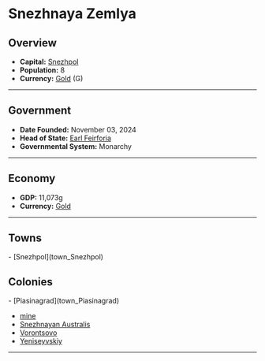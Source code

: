 <!--UNDEDITED FILE, remove this entire line if this file has been edited!-->
# <!--NAME-->Snezhnaya Zemlya<!--NAME-->

## Overview

- **Capital:** <!--CAPITAL_LINK-->[Snezhpol](Snezhpol_town)<!--CAPITAL_LINK-->
- **Population:** <!--POPULATION-->8<!--POPULATION-->
- **Currency:** <!--CURRENCY_LINK-->[Gold](Gold_currency)<!--CURRENCY_LINK--> (<!--CURRENCY_ABV-->G<!--CURRENCY_ABV-->)

---

## Government

- **Date Founded:** <!--FOUNDED-->November 03, 2024<!--FOUNDED-->
- **Head of State:** <!--LEADER_TITLE_LINK-->[Earl Feirforia](Feirforia_user)<!--LEADER_TITLE_LINK-->
- **Governmental System:** <!--GOVERNMENT-->Monarchy<!--GOVERNMENT-->

---

## Economy

- **GDP:** <!--GDP-->11,073g<!--GDP-->
- **Currency:** <!--CURRENCY_LINK-->[Gold](Gold_currency)<!--CURRENCY_LINK-->

---

## Towns

<!--TOWNS-->- [Snezhpol](town_Snezhpol)<!--TOWNS-->

## Colonies

<!--COLONIES-->- [Piasinagrad](town_Piasinagrad)
- [mine](town_mine)
- [Snezhnayan Australis](town_Snezhnayan_Australis)
- [Vorontsovo](town_Vorontsovo)
- [Yeniseyvskiy](town_Yeniseyvskiy)<!--COLONIES-->

---